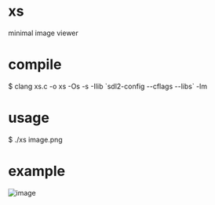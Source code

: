 # xs
minimal image viewer

# compile
$ clang xs.c -o xs -Os -s -Ilib \`sdl2-config --cflags --libs\` -lm

# usage
$ ./xs image.png

# example
![image](https://github.com/user-attachments/assets/764e28c2-4de6-42d8-9adc-90a4ca09268d)
